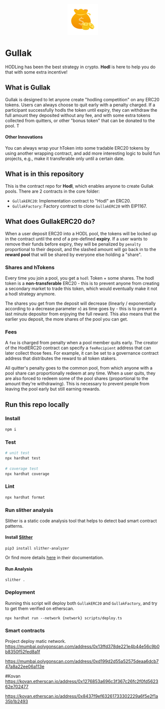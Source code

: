 
<p align="center">
<img src="./imgs/logo.png" width="100" height="100">
</p>


# Gullak


HODLing has been the best strategy in crypto. **Hodl** is here to help you do that with some extra incentive!

## What is Gullak

Gullak is  designed to let anyone create "hodling competition" on any ERC20 tokens. Users can always choose to quit early with a penalty charged. If a participant successfully hodls the token until expiry, they can withdraw the full amount they deposited without any fee, and with some extra tokens collected from quitters, or other "bonus token" that can be donated to the pool.
T
#### Other Innovations
You can always wrap your hToken into some tradable ERC20 tokens by using another wrapping contract, and add more interesting logic to build fun projects, e.g., make it transferable only until a certain date.


## What is in this repository

This is the contract repo for **Hodl**, which enables anyone to create Gullak pools. There are 2 contracts in the core folder:

- `GullakERC20`: Implementation contract to "Hodl" an ERC20.
- `GullakFactory`: Factory contract to clone `GullakERC20` with EIP1167.

## What does GullakERC20 do?

When a user deposit ERC20 into a HODL pool, the tokens will be locked up in the contract until the end of a pre-defined **expiry**. If a user wants to remove their funds before expiry, they will be penalized by `penalty` proportional to their deposit, and the slashed amount will go back in to the **reward pool** that will be shared by everyone else holding a "share".

### Shares and hTokens

Every time you join a pool, you get a `hodl` Token + some shares. The hodl token is a **non-transferable** ERC20 - this is to prevent anyone from creating a secondary market to trade this token, which would eventually make it not a hodl strategy anymore.

The shares you get from the deposit will decrease (linearly / exponentially according to a decrease parameter `n`) as time goes by - this is to prevent a last minute depositor from enjoying the full reward. This also means that the earlier you deposit, the more shares of the pool you can get.

### Fees

A `fee` is charged from penalty when a pool member quits early. The creator of the HodlERC20 contract can specify a `feeRecipient` address that can later collect those fees. For example, it can be set to a governance contract address that distributes the reward to all token stakers.

All quitter's penalty goes to the common pool, from which anyone with a pool share can proportionally redeem at any time.
When a user quits, they are also forced to redeem some of the pool shares (proportional to the amount they're withdrawing). This is necessary to prevent people from leaving the pool early but still earning rewards.

## Run this repo locally

### Install

```bash
npm i 
```

### Test

```bash
# unit test
npx hardhat test

# coverage test
npx hardhat coverage 
```

### Lint

```bash
npx hardhat format
```

### Run slither analysis

Slither is a static code analysis tool that helps to detect bad smart contract patterns.

#### Install [Slither](https://github.com/crytic/slither)
```
pip3 install slither-analyzer
```
Or find more details [here](https://github.com/crytic/slither#how-to-install) in their documentation.

#### Run Analysis

```
slither .
```

### Deployment

Running this script will deploy both `GullakERC20` and `GullakFactory`, and try to get them verified on etherscan.

```shell
npx hardhat run --network {network} scripts/deploy.ts
```

### Smart contracts

Project deploy matic network.
https://mumbai.polygonscan.com/address/0x13ffd378de221e4b44e56c9b0b8350f52fed8a1f

https://mumbai.polygonscan.com/address/0xd199d2d55a52575deaa6dcb747a8a22ee06a113e

#Kovan
https://kovan.etherscan.io/address/0x1276853a696c3f367c26fc2f0fd562362e702477


https://kovan.etherscan.io/address/0x8437f9ef63261733302229a6f5e2f1a35b1b2493